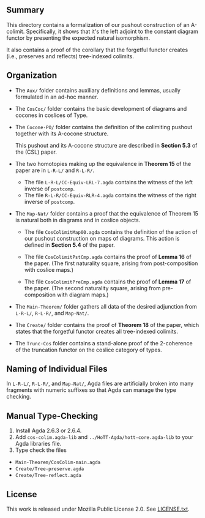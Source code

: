 ## Summary

This directory contains a formalization of our pushout construction
of an A-colimit. Specifically, it shows that it's the left adjoint
to the constant diagram functor by presenting the expected natural
isomorphism.

It also contains a proof of the corollary that the forgetful functor
creates (i.e., preserves and reflects) tree-indexed colimits.

## Organization

- The `Aux/` folder contains auxiliary definitions and lemmas,
  usually formulated in an ad-hoc manner.

- The `CosCoc/` folder contains the basic development of diagrams and cocones in coslices of Type.

- The `Cocone-PO/` folder contains the definition of the colimiting pushout together with its A-cocone structure.

  This pushout and its A-cocone structure are described in **Section 5.3** of the (CSL) paper.

- The two homotopies making up the equivalence in **Theorem 15**
  of the paper are in `L-R-L/` and `R-L-R/`.

  - The file `L-R-L/CC-Equiv-LRL-7.agda` contains the witness
    of the left inverse of `postcomp`.
  - The file `R-L-R/CC-Equiv-RLR-4.agda` contains the
    witness of the right inverse of `postcomp`.

- The `Map-Nat/` folder contains a proof that the equivalence of
  Theorem 15 is natural both in diagrams and in coslice objects.

  - The file `CosColimitMap00.agda` contains the definition
    of the action of our pushout construction on maps of diagrams.
    This action is defined in **Section 5.4** of the paper.

  - The file `CosColimitPstCmp.agda` contains the proof
    of **Lemma 16** of the paper. (The first naturality square, arising
    from post-composition with coslice maps.)

  - The file `CosColimitPreCmp.agda` contains the proof
    of **Lemma 17** of the paper. (The second naturality square,
    arising from pre-composition with diagram maps.)

- The `Main-Theorem/` folder gathers all data of the desired
  adjunction from `L-R-L/`, `R-L-R/`, and `Map-Nat/`.

- The `Create/` folder contains the proof of **Theorem 18** of the paper,
  which states that the forgetful functor creates all tree-indexed colimits.

- The `Trunc-Cos` folder contains a stand-alone proof of the 2-coherence of
  the truncation functor on the coslice category of types.

## Naming of Individual Files

In `L-R-L/`, `R-L-R/`, and `Map-Nat/`, Agda files are artificially
broken into many fragments with numeric suffixes so that Agda can
manage the type checking.

## Manual Type-Checking

1. Install Agda 2.6.3 or 2.6.4.
2. Add `cos-colim.agda-lib` and `../HoTT-Agda/hott-core.agda-lib` to your Agda libraries file.
3. Type check the files
 - `Main-Theorem/CosColim-main.agda`
 - `Create/Tree-preserve.agda`
 - `Create/Tree-reflect.agda`

## License

This work is released under Mozilla Public License 2.0.
See [LICENSE.txt](LICENSE.txt).

